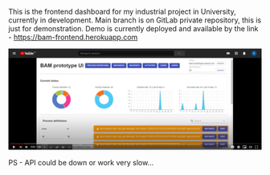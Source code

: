 This is the frontend dashboard for my industrial project in University, currently in development. Main branch is on GitLab private repository, this is just for demonstration.
Demo is currently deployed and available by the link - https://bam-frontend.herokuapp.com

[![youtube demo](https://github.com/realTrueProger/Business-Activity-Monitoring-Front-/blob/master/youtube.PNG)](https://www.youtube.com/watch?v=AqRBtKwFfWY&feature=youtu.be)

PS - API could be down or work very slow...
